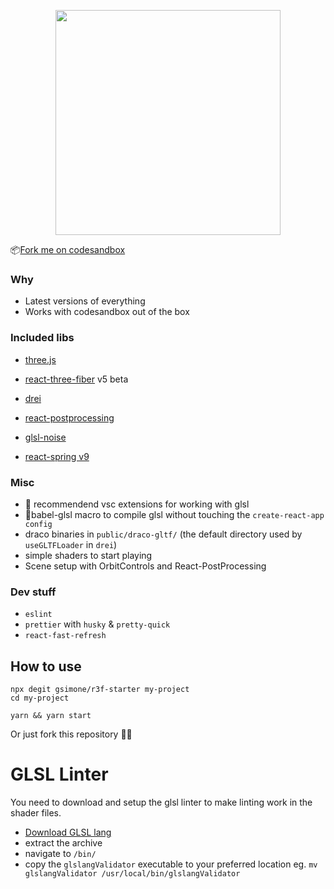 <p align="center"><img src="https://raw.githubusercontent.com/gsimone/r3f-starter/master/public/logo.png" width="360" /></p>

📦[Fork me on codesandbox](https://codesandbox.io/s/github/gsimone/r3f-starter)

### Why

- Latest versions of everything
- Works with codesandbox out of the box

### Included libs

- [three.js](https://github.com/mrdoob/three.js)
- [react-three-fiber](https://github.com/react-spring/react-three-fiber) v5 beta
- [drei](https://github.com/react-spring/drei)
- [react-postprocessing](https://github.com/drcmda/react-postprocessing)

- [glsl-noise](https://github.com/hughsk/glsl-noise#readme)
- [react-spring v9](https://github.com/react-spring/react-spring)

### Misc

- 🌟 recommendend vsc extensions for working with glsl
- 🌟babel-glsl macro to compile glsl without touching the `create-react-app config`
- draco binaries in `public/draco-gltf/` (the default directory used by `useGLTFLoader` in `drei`)
- simple shaders to start playing
- Scene setup with OrbitControls and React-PostProcessing

### Dev stuff

- `eslint`
- `prettier` with `husky` & `pretty-quick`
- `react-fast-refresh`
  
## How to use

```
npx degit gsimone/r3f-starter my-project
cd my-project

yarn && yarn start
```

Or just fork this repository 🤷‍♂️



# GLSL Linter

You need to download and setup the glsl linter to make linting work in the shader files.

- [Download GLSL lang](https://github.com/KhronosGroup/glslang/releases/tag/master-tot)
- extract the archive
- navigate to `/bin/`
- copy the `glslangValidator` executable to your preferred location eg. `mv glslangValidator /usr/local/bin/glslangValidator`
